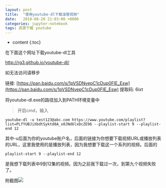 ```yaml
---
layout: post
title:  "使用youtube-dl下载油管视频"
date:   2018-08-20 21:03:00 +0800
categories: jupyter-notebook
tags: 资源下载 youtube
---
```


* content
{:toc}

在下面这个网址下载youtube-dl工具

http://rg3.github.io/youtube-dl/

如无法访问请移步

链接: [https://pan.baidu.com/s/1pVSDNvepC1cDup0FIE_Esw](https://pan.baidu.com/s/1pVSDNvepC1cDup0FIE_Esw) 提取码: 6ixt




将youtube-dl.exe的路径加入到PATH环境变量中

> 开启cmd，输入

	youtube-dl -u test123@abc.com https://www.youtube.com/playlist?list=PLfYUBJiXbdtSyktd8A_x0JNd6lxDcZE96 --playlist-start 9 --playlist-end 12

其中-u后面为你的youtube账户名，后面的链接为你想要下载视频URL或播放列表的URL，这里我使用的是播放列表，因为我想要下载这一个系列的视频。后面的

	playlist-start 9 --playlist-end 12

是我想下载列表中9到12集的视频。因为之前我下载过一次，到第九个视频失败了。

附截图![](http://ww1.sinaimg.cn/large/e3e031dfly1fvvdogx7mtj20r70krjry.jpg)